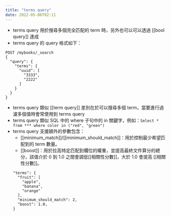```yaml
---
title: "terms query"
date: 2022-05-06T02:11
---
```

- terms query 用於搜尋多個完全匹配的 term 時，另外也可以可以透過 [[bool query]] 達成
- terms query 的 query 格式如下：
```
POST /mybooks/_search
{
  "query": {
    "terms": {
	  "uuid": [
	    "3333",
		"2222"
	  ]
	}
  }
}
```
- terms query 類似 [[term query]] 差別在於可以搜尋多個 term，當要進行過濾多個值時會常使用到 terms query
- terms query 類似 SQL 中的 where 子句中的 in 關鍵字，例如：`Select * from *** where color in ("red", "green")`
- terms query 支援額外的參數包含：
	- [[minimum_match]]/[[minimum_should_match]]：用於控制最少希望匹配到的 term 數量。
	- [[boost]]：用於拉高特定匹配到欄位的權重，並提高最終文件算分的總分，該值介於 0 到 1.0 之間會調低[[相關性分數]]，大於 1.0 會提高 [[相關性分數]]。
	```
	"terms": {
	  "fruit": [
	    "apple",
		"banana",
		"orange"
	  ],
	  "minimum_should_match": 2,
	  "boost": 1.0,
	}
	```
